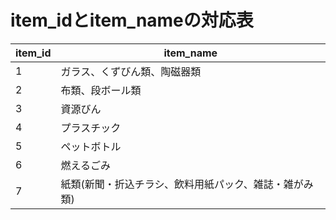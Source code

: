 # item_idとitem_nameの対応表
| item_id | item_name |
| --- | ---|
|1| ガラス、くずびん類、陶磁器類|
|2| 布類、段ボール類|
|3| 資源びん|
|4|プラスチック|
|5|ペットボトル|
|6|燃えるごみ|
|7|紙類(新聞・折込チラシ、飲料用紙パック、雑誌・雑がみ類)|